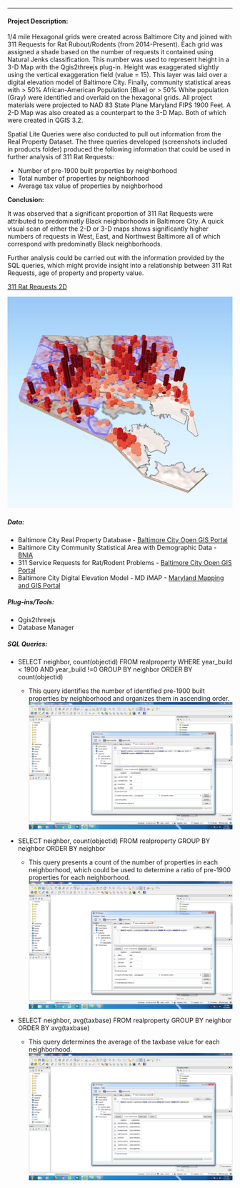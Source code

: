 
---
#### Project Description:

1/4 mile Hexagonal grids were created across Baltimore City and joined with 311 Requests for Rat Rubout/Rodents (from 2014-Present). Each grid was assigned a shade based on the number of requests it contained using Natural Jenks classification. This number was used to represent height in a 3-D Map with the Qgis2threejs plug-in.  Height was exaggerated slightly using the vertical exaggeration field (value = 15). This layer was laid over a digital elevation model of Baltimore City. Finally, community statistical areas with > 50% African-American Population (Blue) or > 50% White population (Gray) were identified and overlaid on the hexagonal grids. All project materials were projected to NAD 83 State Plane Maryland FIPS 1900 Feet. A 2-D Map was also created as a counterpart to the 3-D Map. Both of which were created in QGIS 3.2.

Spatial Lite Queries were also conducted to pull out information from the Real Property Dataset. The three queries developed (screenshots included in products folder) produced the following information that could be used in further analysis of 311 Rat Requests:
  * Number of pre-1900 built properties by neighborhood
  * Total number of properties by neighborhood
  * Average tax value of properties by neighborhood


  **Conclusion:**

  It was observed that a significant proportion of 311 Rat Requests were attributed to predominatly Black neighborhoods in Baltimore City. A quick visual scan of either the 2-D or 3-D maps shows significantly higher numbers of requests in West, East, and Northwest Baltimore all of which correspond with predominatly Black neighborhoods.

  Further analysis could be carried out with the information provided by the SQL queries, which might provide insight into a relationship between 311 Rat Requests, age of property and property value.

  [311 Rat Requests 2D](311RatRequestsFlat_Lageman.pdf)

  ![311 Rat Requests 3D](311RatRequests_Lageman.png)

##### Data:

  * Baltimore City Real Property Database - [Baltimore City Open GIS Portal](https://gis-baltimore.opendata.arcgis.com/datasets/b41551f53345445fa05b554cd77b3732_0)
  * Baltimore City Community Statistical Area with Demographic Data - [BNIA](https://bniajfi.org/)
  * 311 Service Requests for Rat/Rodent Problems - [Baltimore City Open GIS Portal](https://data.baltimorecity.gov/City-Services/311-Customer-Service-Requests/9agw-sxsr)
  * Baltimore City Digital Elevation Model - MD iMAP -  [Maryland Mapping and GIS Portal](https://imap.maryland.gov/Pages/lidar-dem-download-files.aspx)

##### Plug-ins/Tools:

  * Qgis2threejs
  * Database Manager

##### SQL Queries:

* SELECT neighbor, count(objectid) FROM realproperty WHERE year_build < 1900 AND year_build !=0 GROUP BY neighbor ORDER BY count(objectid)
  - This query identifies the number of identified pre-1900 built properties by neighborhood and organizes them in ascending order.
![Query Image](Query1_Lageman.png)

* SELECT neighbor, count(objectid) FROM realproperty GROUP BY neighbor ORDER BY neighbor
  - This query presents a count of the number of properties in each neighborhood, which could be used to determine a ratio of pre-1900 properties for each neighborhood.
![Query Image](Query2_Lageman.png)

* SELECT neighbor, avg(taxbase) FROM realproperty GROUP BY neighbor ORDER BY avg(taxbase)
  - This query determines the average of the taxbase value for each neighborhood.
![Query Image](Query3_Lageman.png)
